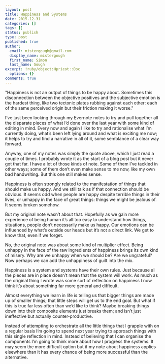 ```yaml
---
layout: post
title: Happiness and Systems
date: 2015-12-31
categories: []
tags: []
status: publish
type: post
published: true
author:
  email: mistergough@gmail.com
  display_name: mistergough
  first_name: Simon
  last_name: Gough
excerpt: !ruby/object:Hpricot::Doc
  options: {}
comments: true
---
```

"Happiness is not an output of things to be happy about. Sometimes this disconnection between the objective positives and the subjective emotion is the hardest thing, like two tectonic plates rubbing against each other: each of the same perceived origin but their friction making it worse."

I’ve just been looking through my Evernote notes to try and pull together all the disparate pieces of what I’d done over the last year with some kind of editing in mind. Every now and again I like to try and rationalise what I’m currently doing, what’s been left lying around and what is exciting me now; it helps to try and find a narrative in all of it, some semblance of a clear way forward.

Anyway, one of my notes was simply the quote above, which I just read a couple of times. I probably wrote it as the start of a blog post but it never got that far. I have a lot of those kinds of note. Some of them I’ve tackled in other ways; some of them don’t even make sense to me now, like my own bad handwriting. But this one still makes sense.

Happiness is often strongly related to the manifestation of things that should make us happy. And we still talk as if that connection should be obvious. It seems odd when people are happy despite terrible things in their lives, or unhappy in the face of great things: things we might be jealous of. It seems broken somehow.

But my original note wasn’t about that. Hopefully as we gain more experience of being human it’s all too easy to understand how things, situations, people don’t necessarily make us happy. Our emotions can be influenced by what’s outside our heads but it’s not a direct link. We get to know that, even if we forget.

No, the original note was about some kind of multiplier effect. Being unhappy in the face of the raw ingredients of happiness brings its own kind of misery. Why are we unhappy when we should be? Are we ungrateful? Now perhaps we can add the unhappiness of guilt into the mix.

Happiness is a system and systems have their own rules. Just because all the pieces are in place doesn’t mean that the system will work. As much as the original thing I wrote was some sort of reflection on happiness I now think it’s about something far more general and difficult.

Almost everything we learn in life is telling us that bigger things are made up of smaller things; that little steps will get us to the end goal. But what if this is true far less often than we’d like to think? Maybe breaking things down into their composite elements just breaks them; and isn’t just ineffective but actually counter-productive.

Instead of attempting to orchestrate all the little things that I grapple with on a regular basis I’m going to spend next year trying to approach things with this single reflection in mind. Instead of believing that I can organise the components I’m going to think more about how I progress the systems. It may seem the more difficult option but if my note about happiness applies elsewhere than it has every chance of being more successful than the alternative.

